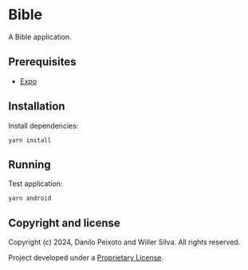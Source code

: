 # Bible

A Bible application.

## Prerequisites

- [Expo](https://docs.expo.dev/get-started/installation/)

## Installation

Install dependencies:

```
yarn install
```

## Running

Test application:

```
yarn android
```

## Copyright and license

Copyright (c) 2024, Danilo Peixoto and Willer Silva. All rights reserved.

Project developed under a [Proprietary License](LICENSE.md).
